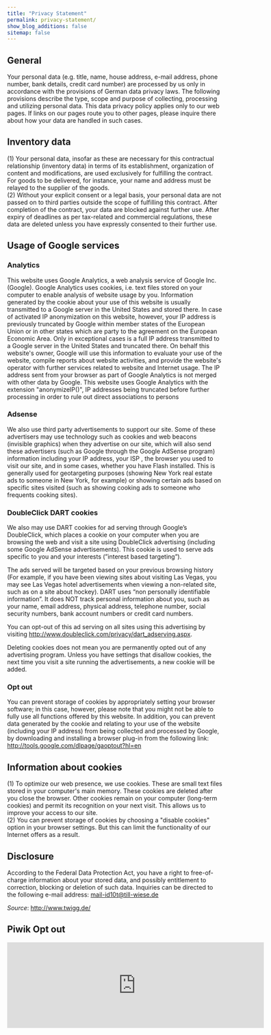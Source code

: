 ```yaml
---
title: "Privacy Statement"
permalink: privacy-statement/
show_blog_additions: false
sitemap: false
---
```

## General
Your personal data (e.g. title, name, house address, e-mail address, phone number, bank details, credit card number) are processed by us only in accordance with the provisions of German data privacy laws. The following provisions describe the type, scope and purpose of collecting, processing and utilizing personal data. This data privacy policy applies only to our web pages. If links on our pages route you to other pages, please inquire there about how your data are handled in such cases.

## Inventory data
(1) Your personal data, insofar as these are necessary for this contractual relationship (inventory data) in terms of its establishment, organization of content and modifications, are used exclusively for fulfilling the contract. For goods to be delivered, for instance, your name and address must be relayed to the supplier of the goods.  
(2) Without your explicit consent or a legal basis, your personal data are not passed on to third parties outside the scope of fulfilling this contract. After completion of the contract, your data are blocked against further use. After expiry of deadlines as per tax-related and commercial regulations, these data are deleted unless you have expressly consented to their further use.

## Usage of Google services

### Analytics
This website uses Google Analytics, a web analysis service of Google Inc. (Google). Google Analytics uses cookies, i.e. text files stored on your computer to enable analysis of website usage by you. Information generated by the cookie about your use of this website is usually transmitted to a Google server in the United States and stored there. In case of activated IP anonymization on this website, however, your IP address is previously truncated by Google within member states of the European Union or in other states which are party to the agreement on the European Economic Area. Only in exceptional cases is a full IP address transmitted to a Google server in the United States and truncated there. On behalf this website's owner, Google will use this information to evaluate your use of the website, compile reports about website activities, and provide the website's operator with further services related to website and Internet usage. The IP address sent from your browser as part of Google Analytics is not merged with other data by Google.
This website uses Google Analytics with the extension &quot;anonymizeIP()&quot;, IP addresses being truncated before further processing in order to rule out direct associations to persons

### Adsense
We also use third party advertisements to support our site. Some of these advertisers may use technology such as cookies and web beacons (invisible graphics) when they advertise on our site, which will also send these advertisers (such as Google through the Google AdSense program) information including your IP address, your ISP , the browser you used to visit our site, and in some cases, whether you have Flash installed. This is generally used for geotargeting purposes (showing New York real estate ads to someone in New York, for example) or showing certain ads based on specific sites visited (such as showing cooking ads to someone who frequents cooking sites).

### DoubleClick DART cookies
We also may use DART cookies for ad serving through Google’s DoubleClick, which places a cookie on your computer when you are browsing the web and visit a site using DoubleClick advertising (including some Google AdSense advertisements). This cookie is used to serve ads specific to you and your interests (”interest based targeting”).

The ads served will be targeted based on your previous browsing history (For example, if you have been viewing sites about visiting Las Vegas, you may see Las Vegas hotel advertisements when viewing a non-related site, such as on a site about hockey). DART uses “non personally identifiable information”. It does NOT track personal information about you, such as your name, email address, physical address, telephone number, social security numbers, bank account numbers or credit card numbers.

You can opt-out of this ad serving on all sites using this advertising by visiting <a href="http://www.doubleclick.com/privacy/dart_adserving.aspx" target="_blank">http://www.doubleclick.com/privacy/dart_adserving.aspx</a>.

Deleting cookies does not mean you are permanently opted out of any advertising program. Unless you have settings that disallow cookies, the next time you visit a site running the advertisements, a new cookie will be added.

### Opt out
You can prevent storage of cookies by appropriately setting your browser software; in this case, however, please note that you might not be able to fully use all functions offered by this website. In addition, you can prevent data generated by the cookie and relating to your use of the website (including your IP address) from being collected and processed by Google, by downloading and installing a browser plug-in from the following link: <a href="http://tools.google.com/dlpage/gaoptout?hl=en" target="_blank">http://tools.google.com/dlpage/gaoptout?hl=en</a>


## Information about cookies
(1) To optimize our web presence, we use cookies. These are small text files stored in your computer's main memory. These cookies are deleted after you close the browser. Other cookies remain on your computer (long-term cookies) and permit its recognition on your next visit. This allows us to improve your access to our site.  
(2) You can prevent storage of cookies by choosing a &quot;disable cookies&quot; option in your browser settings. But this can limit the functionality of our Internet offers as a result.
## Disclosure
According to the Federal Data Protection Act, you have a right to free-of-charge information about your stored data, and possibly entitlement to correction, blocking or deletion of such data. Inquiries can be directed to the following e-mail address: <a href="mailto:mail-id10t@till-wiese.de">mail-id10t@till-wiese.de</a>

*Source*: <a href="http://www.twigg.de/" target="_blank" rel="nofollow">http://www.twigg.de/</a>

## Piwik Opt out
 <iframe style="border: 0; height: 200px; width: 600px;" src="https://piwik.tillwiese.de/index.php?module=CoreAdminHome&action=optOut&language=en"></iframe>
